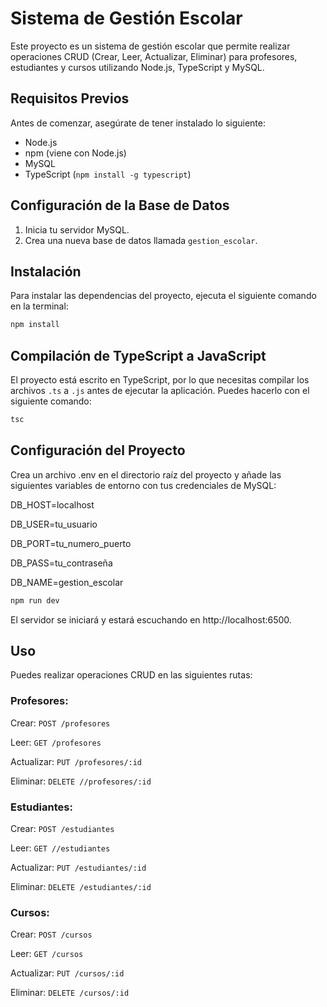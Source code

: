 # Sistema de Gestión Escolar

Este proyecto es un sistema de gestión escolar que permite realizar operaciones CRUD (Crear, Leer, Actualizar, Eliminar) para profesores, estudiantes y cursos utilizando Node.js, TypeScript y MySQL.

## Requisitos Previos

Antes de comenzar, asegúrate de tener instalado lo siguiente:

- Node.js
- npm (viene con Node.js)
- MySQL
- TypeScript (`npm install -g typescript`)

## Configuración de la Base de Datos

1. Inicia tu servidor MySQL.
2. Crea una nueva base de datos llamada `gestion_escolar`.


## Instalación

Para instalar las dependencias del proyecto, ejecuta el siguiente comando en la terminal:

```bash
npm install
```

## Compilación de TypeScript a JavaScript

El proyecto está escrito en TypeScript, por lo que necesitas compilar los archivos `.ts` a `.js` antes de ejecutar la aplicación. Puedes hacerlo con el siguiente comando:

```bash
tsc
```

## Configuración del Proyecto
Crea un archivo .env en el directorio raíz del proyecto y añade las siguientes variables de entorno con tus credenciales de MySQL:

DB_HOST=localhost

DB_USER=tu_usuario

DB_PORT=tu_numero_puerto

DB_PASS=tu_contraseña

DB_NAME=gestion_escolar


```bash
npm run dev
```

El servidor se iniciará y estará escuchando en http://localhost:6500.

## Uso
Puedes realizar operaciones CRUD en las siguientes rutas:

### Profesores:
Crear: `POST /profesores`

Leer: `GET /profesores`                   

Actualizar: `PUT /profesores/:id`

Eliminar: `DELETE //profesores/:id`

### Estudiantes:
Crear: `POST /estudiantes`

Leer: `GET //estudiantes`

Actualizar: `PUT /estudiantes/:id`

Eliminar: `DELETE /estudiantes/:id`

### Cursos:
Crear: `POST /cursos`

Leer: `GET /cursos`

Actualizar: `PUT /cursos/:id`

Eliminar: `DELETE /cursos/:id`


